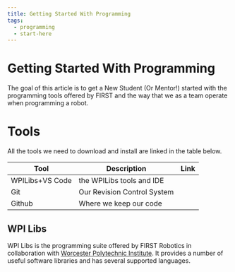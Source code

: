 ```yaml
---
title: Getting Started With Programming
tags:
  - programming
  - start-here
---
```

# Getting Started With Programming
The goal of this article is to get a New Student (Or Mentor!) started with the programming tools offered by FIRST and the way that we as a team operate when programming a robot. 

# Tools
All the tools we need to download and install are linked in the table below. 

| Tool            | Description                 | Link |
| --------------- | --------------------------- | ---- |
| WPILibs+VS Code | the WPILibs tools and IDE   |      |
| Git             | Our Revision Control System |      |
| Github          | Where we keep our code      |      |

## WPI Libs 

WPI Libs is the programming suite offered by FIRST Robotics in collaboration with [Worcester Polytechnic Institute](https://www.wpi.edu/). It provides a number of useful software libraries and has several supported languages. 